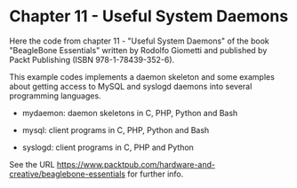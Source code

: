 Chapter 11 - Useful System Daemons
==================================

Here the code from chapter 11 - "Useful System Daemons" of
the book "BeagleBone Essentials" written by Rodolfo Giometti and
published by Packt Publishing (ISBN 978-1-78439-352-6).

This example codes implements a daemon skeleton and some examples
about getting access to MySQL and syslogd daemons into several
programming languages.

* mydaemon: daemon skeletons in C, PHP, Python and Bash

* mysql: client programs in C, PHP, Python and Bash

* syslogd: client programs in C, PHP and Python


See the URL
https://www.packtpub.com/hardware-and-creative/beaglebone-essentials
for further info.
